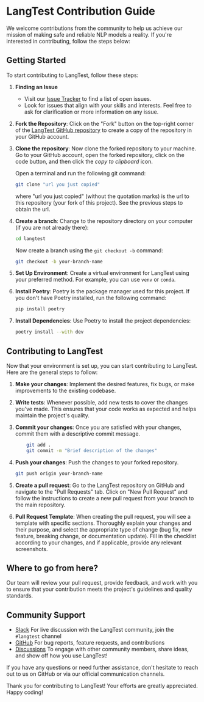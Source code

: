 # LangTest Contribution Guide

We welcome contributions from the community to help us achieve our mission of making safe and reliable NLP models a reality. If you're interested in contributing, follow the steps below:

## Getting Started

To start contributing to LangTest, follow these steps:

1. **Finding an Issue**

   - Visit our [Issue Tracker](https://github.com/JohnSnowLabs/langtest/issues) to find a list of open issues.
   - Look for issues that align with your skills and interests. Feel free to ask for clarification or more information on any issue.

2. **Fork the Repository**: Click on the "Fork" button on the top-right corner of the [LangTest GitHub repository](https://github.com/JohnSnowLabs/langtest.git) to create a copy of the repository in your GitHub account.

3. **Clone the repository**: Now clone the forked repository to your machine. Go to your GitHub account, open the forked repository, click on the code button, and then click the _copy to clipboard_ icon.

   Open a terminal and run the following git command:

   ```bash
   git clone "url you just copied"
   ```
   where "url you just copied" (without the quotation marks) is the url to this repository (your fork of this project). See the previous steps to obtain the url.

4. **Create a branch**: Change to the repository directory on your computer (if you are not already there):

   ```bash
   cd langtest
   ```

   Now create a branch using the `git checkout -b` command:

   ```bash
   git checkout -b your-branch-name
   ```

5. **Set Up Environment**: Create a virtual environment for LangTest using your preferred method. For example, you can use `venv` or `conda`.

6. **Install Poetry**: Poetry is the package manager used for this project. If you don't have Poetry installed, run the following command:

   ```bash
   pip install poetry
   ```

7. **Install Dependencies**: Use Poetry to install the project dependencies:

   ```bash
   poetry install --with dev
   ```

## Contributing to LangTest

Now that your environment is set up, you can start contributing to LangTest. Here are the general steps to follow:

1. **Make your changes**: Implement the desired features, fix bugs, or make improvements to the existing codebase.

2. **Write tests**: Whenever possible, add new tests to cover the changes you've made. This ensures that your code works as expected and helps maintain the project's quality.

3. **Commit your changes**: Once you are satisfied with your changes, commit them with a descriptive commit message.

    ```bash 
        git add .
        git commit -m "Brief description of the changes"
    ```
5. **Push your changes**: Push the changes to your forked repository.
    ```bash 
    git push origin your-branch-name
    ```

6. **Create a pull request**: Go to the LangTest repository on GitHub and navigate to the "Pull Requests" tab. Click on "New Pull Request" and follow the instructions to create a new pull request from your branch to the main repository.

7. **Pull Request Template**: When creating the pull request, you will see a template with specific sections. Thoroughly explain your changes and their purpose, and select the appropriate type of change (bug fix, new feature, breaking change, or documentation update). Fill in the checklist according to your changes, and if applicable, provide any relevant screenshots.

## Where to go from here?

Our team will review your pull request, provide feedback, and work with you to ensure that your contribution meets the project's guidelines and quality standards.

## Community Support

- [Slack](https://www.johnsnowlabs.com/slack-redirect/) For live discussion with the LangTest community, join the `#langtest` channel
- [GitHub](https://github.com/JohnSnowLabs/langtest/tree/main) For bug reports, feature requests, and contributions
- [Discussions](https://github.com/JohnSnowLabs/langtest/discussions) To engage with other community members, share ideas, and show off how you use LangTest!

If you have any questions or need further assistance, don't hesitate to reach out to us on GitHub or via our official communication channels.

Thank you for contributing to LangTest! Your efforts are greatly appreciated. Happy coding!